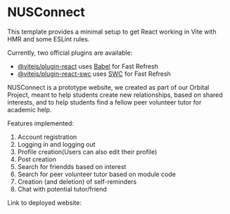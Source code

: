 # NUSConnect

This template provides a minimal setup to get React working in Vite with HMR and some ESLint rules.

Currently, two official plugins are available:

- [@vitejs/plugin-react](https://github.com/vitejs/vite-plugin-react/blob/main/packages/plugin-react/README.md) uses [Babel](https://babeljs.io/) for Fast Refresh
- [@vitejs/plugin-react-swc](https://github.com/vitejs/vite-plugin-react-swc) uses [SWC](https://swc.rs/) for Fast Refresh

NUSConnect is a prototype website, we created as part of our Orbital Project, meant to help students create new relationships, based on shared interests, and to help students find a fellow peer volunteer tutor for academic help.

Features implemented:
1. Account registration
2. Logging in and logging out
3. Profile creation(Users can also edit their profile)
4. Post creation
5. Search for friendds based on interest
6. Search for peer volunteer tutor based on module code
7. Creation (and deletion) of self-reminders
8. Chat with potential tutor/friend

Link to deployed website: 
